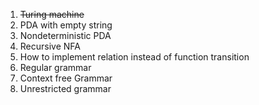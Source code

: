 1. ~~Turing machine~~
1. PDA with empty string
1. Nondeterministic PDA
1. Recursive NFA
1. How to implement relation instead of function transition
1. Regular grammar
1. Context free Grammar
1. Unrestricted grammar